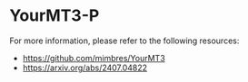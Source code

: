 # YourMT3-P

For more information, please refer to the following resources:
- https://github.com/mimbres/YourMT3
- https://arxiv.org/abs/2407.04822
